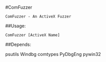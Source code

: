 #ComFuzzer

    ComFuzzer - An ActiveX Fuzzer


##Usage:

    ComFuzzer [ActiveX Name]


##Depends:

  psutils
  Windbg
  comtypes
  PyDbgEng
  pywin32
